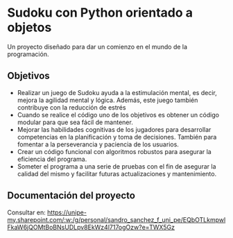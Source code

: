 # Sudoku con Python orientado a objetos
Un proyecto diseñado para dar un comienzo en el mundo de la programación.
## Objetivos
* Realizar un juego de Sudoku ayuda a la estimulación mental, es decir, mejora la agilidad mental y lógica. Además, este juego también contribuye con la reducción de estrés
* Cuando se realice el código uno de los objetivos es obtener un código modular para que sea fácil de mantener.
* Mejorar las habilidades cognitivas de los jugadores para desarrollar competencias en la planificación y toma de decisiones. También para fomentar a la perseverancia y paciencia de los usuarios.
* Crear un código funcional con algoritmos robustos para asegurar la eficiencia del programa.
* Someter el programa a una serie de pruebas con el fin de asegurar la calidad del mismo y facilitar futuras actualizaciones y mantenimiento.
## Documentación del proyecto
Consultar en:
https://unipe-my.sharepoint.com/:w:/g/personal/sandro_sanchez_f_uni_pe/EQbOTLkmpwlFkaW6jQOMtBoBNsUDLpv8EkWz4l717ogOzw?e=TWX5Gz
